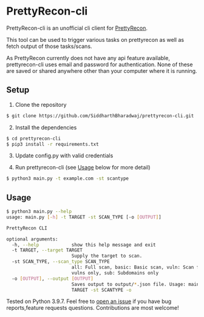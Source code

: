 # PrettyRecon-cli
PrettyRecon-cli is an unofficial cli client for [PrettyRecon](https://prettyrecon.com/).

This tool can be used to trigger various tasks on prettyrecon as well as fetch output of those tasks/scans.

As PrettyRecon currently does not have any api feature available, prettyrecon-cli uses email and password for authentication. None of these are saved or shared anywhere other than your computer where it is running.

## Setup

1. Clone the repository

```bash
$ git clone https://github.com/SiddharthBharadwaj/prettyrecon-cli.git
```

2. Install the dependencies

```bash
$ cd prettyrecon-cli
$ pip3 install -r requirements.txt
```
3. Update config.py with valid credentials

4. Run prettyrecon-cli (see [Usage](#usage) below for more detail)

```bash
$ python3 main.py -t example.com -st scantype
```

## Usage

```bash
$ python3 main.py --help
usage: main.py [-h] -t TARGET -st SCAN_TYPE [-o [OUTPUT]]

PrettyRecon CLI

optional arguments:
  -h, --help            show this help message and exit
  -t TARGET, --target TARGET
                        Supply the target to scan.
  -st SCAN_TYPE, --scan_type SCAN_TYPE
                        all: Full scan, basic: Basic scan, vuln: Scan for
                        vulns only, sub: Subdomains only
  -o [OUTPUT], --output [OUTPUT]
                        Saves output to output/*.json file. Usage: main.py -t
                        TARGET -st SCANTYPE -o
```

Tested on Python 3.9.7. Feel free to [open an issue](https://github.com/christophetd/cloudflair/issues/new) if you have bug reports,feature requests questions.
Contributions are most welcome!
